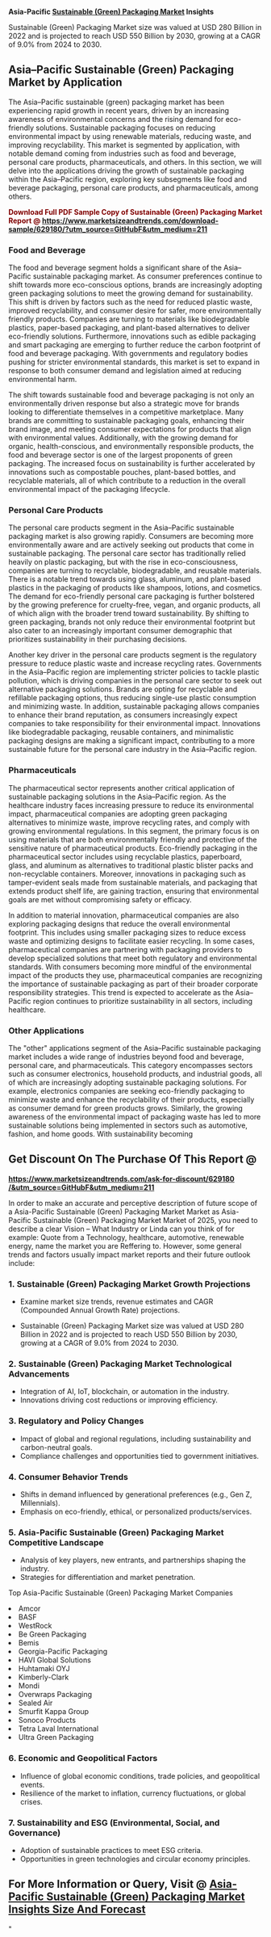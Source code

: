 <p><strong>Asia-Pacific&nbsp;<a href=""https://www.marketsizeandtrends.com/download-sample/629180/&amp;utm_source=GitHubF&amp;utm_medium=211"">Sustainable (Green) Packaging Market</a> Insights</strong></p><p>Sustainable (Green) Packaging Market size was valued at USD 280 Billion in 2022 and is projected to reach USD 550 Billion by 2030, growing at a CAGR of 9.0% from 2024 to 2030.</p><p><h2>Asia–Pacific Sustainable (Green) Packaging Market by Application</h2><p>The Asia–Pacific sustainable (green) packaging market has been experiencing rapid growth in recent years, driven by an increasing awareness of environmental concerns and the rising demand for eco-friendly solutions. Sustainable packaging focuses on reducing environmental impact by using renewable materials, reducing waste, and improving recyclability. This market is segmented by application, with notable demand coming from industries such as food and beverage, personal care products, pharmaceuticals, and others. In this section, we will delve into the applications driving the growth of sustainable packaging within the Asia–Pacific region, exploring key subsegments like food and beverage packaging, personal care products, and pharmaceuticals, among others. <strong><p><strong><span style="color: #800000;">Download Full PDF Sample Copy of Sustainable (Green) Packaging Market Report @</span>&nbsp;</strong><a href="https://www.marketsizeandtrends.com/download-sample/629180/?utm_source=GitHubF&amp;utm_medium=211" target="_blank">https://www.marketsizeandtrends.com/download-sample/629180/?utm_source=GitHubF&amp;utm_medium=211</a></p></strong></p><h3>Food and Beverage</h3><p>The food and beverage segment holds a significant share of the Asia–Pacific sustainable packaging market. As consumer preferences continue to shift towards more eco-conscious options, brands are increasingly adopting green packaging solutions to meet the growing demand for sustainability. This shift is driven by factors such as the need for reduced plastic waste, improved recyclability, and consumer desire for safer, more environmentally friendly products. Companies are turning to materials like biodegradable plastics, paper-based packaging, and plant-based alternatives to deliver eco-friendly solutions. Furthermore, innovations such as edible packaging and smart packaging are emerging to further reduce the carbon footprint of food and beverage packaging. With governments and regulatory bodies pushing for stricter environmental standards, this market is set to expand in response to both consumer demand and legislation aimed at reducing environmental harm.<p>The shift towards sustainable food and beverage packaging is not only an environmentally driven response but also a strategic move for brands looking to differentiate themselves in a competitive marketplace. Many brands are committing to sustainable packaging goals, enhancing their brand image, and meeting consumer expectations for products that align with environmental values. Additionally, with the growing demand for organic, health-conscious, and environmentally responsible products, the food and beverage sector is one of the largest proponents of green packaging. The increased focus on sustainability is further accelerated by innovations such as compostable pouches, plant-based bottles, and recyclable materials, all of which contribute to a reduction in the overall environmental impact of the packaging lifecycle.</p><h3>Personal Care Products</h3><p>The personal care products segment in the Asia–Pacific sustainable packaging market is also growing rapidly. Consumers are becoming more environmentally aware and are actively seeking out products that come in sustainable packaging. The personal care sector has traditionally relied heavily on plastic packaging, but with the rise in eco-consciousness, companies are turning to recyclable, biodegradable, and reusable materials. There is a notable trend towards using glass, aluminum, and plant-based plastics in the packaging of products like shampoos, lotions, and cosmetics. The demand for eco-friendly personal care packaging is further bolstered by the growing preference for cruelty-free, vegan, and organic products, all of which align with the broader trend toward sustainability. By shifting to green packaging, brands not only reduce their environmental footprint but also cater to an increasingly important consumer demographic that prioritizes sustainability in their purchasing decisions.<p>Another key driver in the personal care products segment is the regulatory pressure to reduce plastic waste and increase recycling rates. Governments in the Asia–Pacific region are implementing stricter policies to tackle plastic pollution, which is driving companies in the personal care sector to seek out alternative packaging solutions. Brands are opting for recyclable and refillable packaging options, thus reducing single-use plastic consumption and minimizing waste. In addition, sustainable packaging allows companies to enhance their brand reputation, as consumers increasingly expect companies to take responsibility for their environmental impact. Innovations like biodegradable packaging, reusable containers, and minimalistic packaging designs are making a significant impact, contributing to a more sustainable future for the personal care industry in the Asia–Pacific region.</p><h3>Pharmaceuticals</h3><p>The pharmaceutical sector represents another critical application of sustainable packaging solutions in the Asia–Pacific region. As the healthcare industry faces increasing pressure to reduce its environmental impact, pharmaceutical companies are adopting green packaging alternatives to minimize waste, improve recycling rates, and comply with growing environmental regulations. In this segment, the primary focus is on using materials that are both environmentally friendly and protective of the sensitive nature of pharmaceutical products. Eco-friendly packaging in the pharmaceutical sector includes using recyclable plastics, paperboard, glass, and aluminum as alternatives to traditional plastic blister packs and non-recyclable containers. Moreover, innovations in packaging such as tamper-evident seals made from sustainable materials, and packaging that extends product shelf life, are gaining traction, ensuring that environmental goals are met without compromising safety or efficacy.<p>In addition to material innovation, pharmaceutical companies are also exploring packaging designs that reduce the overall environmental footprint. This includes using smaller packaging sizes to reduce excess waste and optimizing designs to facilitate easier recycling. In some cases, pharmaceutical companies are partnering with packaging providers to develop specialized solutions that meet both regulatory and environmental standards. With consumers becoming more mindful of the environmental impact of the products they use, pharmaceutical companies are recognizing the importance of sustainable packaging as part of their broader corporate responsibility strategies. This trend is expected to accelerate as the Asia–Pacific region continues to prioritize sustainability in all sectors, including healthcare.</p><h3>Other Applications</h3><p>The "other" applications segment of the Asia–Pacific sustainable packaging market includes a wide range of industries beyond food and beverage, personal care, and pharmaceuticals. This category encompasses sectors such as consumer electronics, household products, and industrial goods, all of which are increasingly adopting sustainable packaging solutions. For example, electronics companies are seeking eco-friendly packaging to minimize waste and enhance the recyclability of their products, especially as consumer demand for green products grows. Similarly, the growing awareness of the environmental impact of packaging waste has led to more sustainable solutions being implemented in sectors such as automotive, fashion, and home goods. With sustainability becoming</p><h2><strong>Get Discount On The Purchase Of This Report @&nbsp;</strong></h2><p><strong><a href=""https://www.marketsizeandtrends.com/ask-for-discount/629180/&amp;utm_source=GitHubF&amp;utm_medium=211"" target=""_blank"">https://www.marketsizeandtrends.com/ask-for-discount/629180<br />/&amp;utm_source=GitHubF&amp;utm_medium=211</a></strong></p><p>In order to make an accurate and perceptive description of future scope of a Asia-Pacific&nbsp;Sustainable (Green) Packaging Market Market as Asia-Pacific&nbsp;Sustainable (Green) Packaging Market Market of 2025, you need to describe a clear Vision &ndash; What Industry or Linda can you think of for example: Quote from a Technology, healthcare, automotive, renewable energy, name the market you are Reffering to. However, some general trends and factors usually impact market reports and their future outlook include:</p><h3>1.&nbsp;<strong>Sustainable (Green) Packaging Market Growth Projections</strong></h3><ul><li>Examine market size trends, revenue estimates and CAGR (Compounded Annual Growth Rate) projections.</li><li><p>Sustainable (Green) Packaging Market size was valued at USD 280 Billion in 2022 and is projected to reach USD 550 Billion by 2030, growing at a CAGR of 9.0% from 2024 to 2030.</p></li></ul><h3>2.&nbsp;<strong>Sustainable (Green) Packaging Market Technological Advancements</strong></h3><ul><li>Integration of AI, IoT, blockchain, or automation in the industry.</li><li>Innovations driving cost reductions or improving efficiency.</li></ul><h3>3.&nbsp;<strong>Regulatory and Policy Changes</strong></h3><ul><li>Impact of global and regional regulations, including sustainability and carbon-neutral goals.</li><li>Compliance challenges and opportunities tied to government initiatives.</li></ul><h3>4.&nbsp;<strong>Consumer Behavior Trends</strong></h3><ul><li>Shifts in demand influenced by generational preferences (e.g., Gen Z, Millennials).</li><li>Emphasis on eco-friendly, ethical, or personalized products/services.</li></ul><h3>5.&nbsp;<strong>Asia-Pacific Sustainable (Green) Packaging Market Competitive Landscape</strong></h3><ul><li>Analysis of key players, new entrants, and partnerships shaping the industry.</li><li>Strategies for differentiation and market penetration.</li></ul><p data-pm-slice=""1 1 []"">Top Asia-Pacific Sustainable (Green) Packaging Market Companies</p><div data-test-id=""""><p><li>Amcor</li><li> BASF</li><li> WestRock</li><li> Be Green Packaging</li><li> Bemis</li><li> Georgia-Pacific Packaging</li><li> HAVI Global Solutions</li><li> Huhtamaki OYJ</li><li> Kimberly-Clark</li><li> Mondi</li><li> Overwraps Packaging</li><li> Sealed Air</li><li> Smurfit Kappa Group</li><li> Sonoco Products</li><li> Tetra Laval International</li><li> Ultra Green Packaging</li></p></div><h3>6.&nbsp;<strong>Economic and Geopolitical Factors</strong></h3><ul><li>Influence of global economic conditions, trade policies, and geopolitical events.</li><li>Resilience of the market to inflation, currency fluctuations, or global crises.</li></ul><h3>7.&nbsp;<strong>Sustainability and ESG (Environmental, Social, and Governance)</strong></h3><ul><li>Adoption of sustainable practices to meet ESG criteria.</li><li>Opportunities in green technologies and circular economy principles.</li></ul><h2><strong>For More Information or Query, Visit @&nbsp;</strong><a href=""https://www.verifiedmarketreports.com/product/sustainable-green-packaging-market/"" target=""_blank"">Asia-Pacific Sustainable (Green) Packaging Market Insights Size And Forecast</a></h2>"
